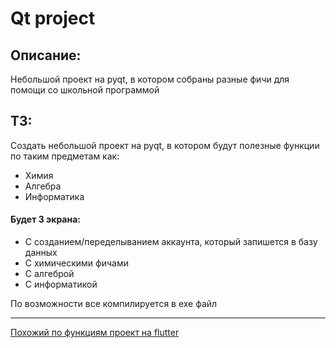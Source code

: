 # Qt project
## Описание: 
Небольшой проект на pyqt, в котором собраны разные фичи для помощи со школьной программой
## ТЗ:
Создать небольшой проект на pyqt, в котором будут полезные функции по таким предметам как:
* Химия
* Алгебра
* Информатика
#### Будет 3 экрана:
* C созданием/переделыванием аккаунта, который запишется в базу данных
* С химическими фичами
* С алгеброй
* С информатикой

По возможности все компилируется в exe файл
____
[Похожий по функциям проект на flutter](https://github.com/aNOOBisTheGod/schoolhelper)
